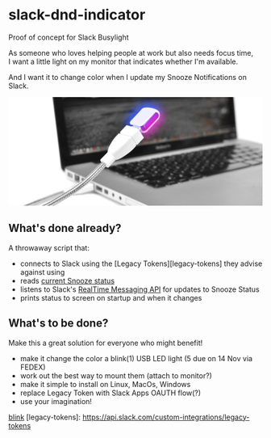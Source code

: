 # slack-dnd-indicator

Proof of concept for Slack Busylight

As someone who loves helping people at work but also needs focus time,  
I want a little light on my monitor that indicates whether I'm available.

And I want it to change color when I update my Snooze Notifications on Slack.

![blink(1)](/images/blink1mk2-gooseneck.jpg)

## What's done already?

A throwaway script that:
- connects to Slack using the [Legacy Tokens][legacy-tokens] they advise against using
- reads [current Snooze status](https://api.slack.com/methods/dnd.info)
- listens to Slack's [RealTime Messaging API](https://api.slack.com/rtm) for updates to Snooze Status
- prints status to screen on startup and when it changes

## What's to be done?

Make this a great solution for everyone who might benefit!
- make it change the color a blink(1) USB LED light (5 due on 14 Nov via FEDEX)
- work out the best way to mount them (attach to monitor?)
- make it simple to install on Linux, MacOs, Windows
- replace Legacy Token with Slack Apps OAUTH flow(?)
- use your imagination!

[blink](https://blink1.thingm.com/)
[legacy-tokens]: https://api.slack.com/custom-integrations/legacy-tokens

